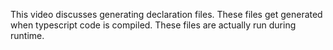 This video discusses generating declaration files.
These files get generated when typescript code is compiled.
These files are actually run during runtime.
